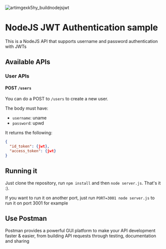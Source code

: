 
![artimgexk5hy_buildnodejsjwt](https://user-images.githubusercontent.com/34129569/41152538-867a4484-6b31-11e8-9508-d4809686f0f0.jpg)

# NodeJS JWT Authentication sample

This is a NodeJS API that supports username and password authentication with JWTs

## Available APIs

### User APIs

#### POST `/users`

You can do a POST to `/users` to create a new user.

The body must have:

* `username`: uname
* `password`: upwd


It returns the following:

```json
{
  "id_token": {jwt},
  "access_token": {jwt}
}
```


## Running it

Just clone the repository, run `npm install` and then `node server.js`. That's it :).

If you want to run it on another port, just run `PORT=3001 node server.js` to run it on port 3001 for example


## Use Postman

Postman provides a powerful GUI platform to make your API development faster & easier, from building API requests through testing, documentation and sharing

